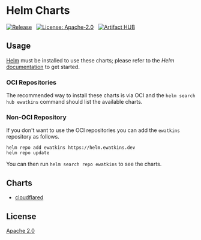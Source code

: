 # Helm Charts

[![Release](https://img.shields.io/github/actions/workflow/status/ewatkins/helm-charts/release-on-merge.yaml?branch=main&style=for-the-badge&logo=github&logoColor=white&labelColor=222222&color=darkgreen
)](https://github.com/ewatkins/helm-charts/actions/workflows/release.yaml)&nbsp;&nbsp;
[![License: Apache-2.0](https://img.shields.io/github/license/ewatkins/helm-charts?style=for-the-badge&labelColor=222222&color=darkgreen
)](https://opensource.org/license/apache-2-0)&nbsp;&nbsp;
[![Artifact HUB](https://img.shields.io/endpoint?url=https://artifacthub.io/badge/repository/ewatkins&style=for-the-badge)](https://artifacthub.io/packages/search?ts_query_web=ewatkins&sort=last_updated)

## Usage

[Helm](https://helm.sh) must be installed to use these charts; please refer to the _Helm_ [documentation](https://helm.sh/docs/) to get started.

### OCI Repositories

The recommended way to install these charts is via OCI and the `helm search hub ewatkins` command should list the available charts.

### Non-OCI Repository

If you don't want to use the OCI repositories you can add the `ewatkins` repository as follows.

```shell
helm repo add ewatkins https://helm.ewatkins.dev
helm repo update
```

You can then run `helm search repo ewatkins` to see the charts.

## Charts

- [cloudflared](./charts/cloudflared/README.md)

## License

[Apache 2.0](./LICENSE)
